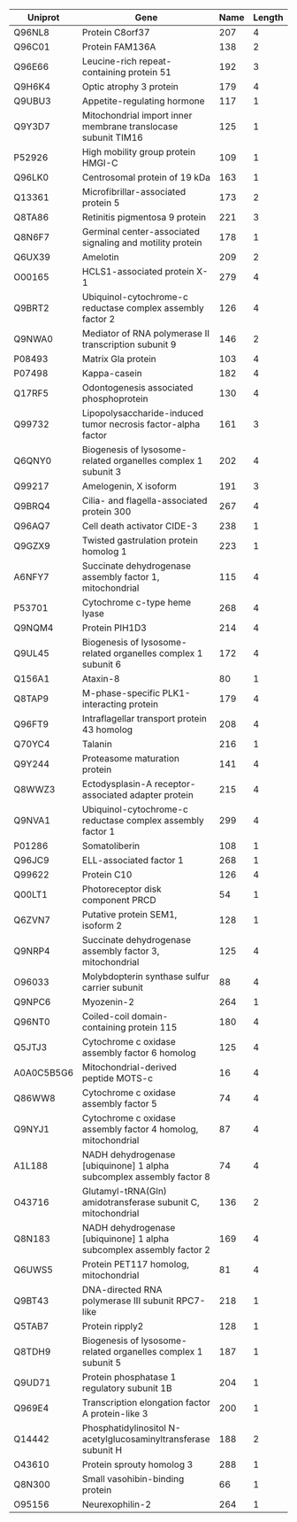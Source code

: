 | Uniprot | Gene | Name | Length |
| --- | --- | --- | --- |
| Q96NL8 | Protein C8orf37 | 207 | 4|
| Q96C01 | Protein FAM136A | 138 | 2|
| Q96E66 | Leucine-rich repeat-containing protein 51 | 192 | 3|
| Q9H6K4 | Optic atrophy 3 protein | 179 | 4|
| Q9UBU3 | Appetite-regulating hormone | 117 | 1|
| Q9Y3D7 | Mitochondrial import inner membrane translocase subunit TIM16 | 125 | 1|
| P52926 | High mobility group protein HMGI-C | 109 | 1|
| Q96LK0 | Centrosomal protein of 19 kDa | 163 | 1|
| Q13361 | Microfibrillar-associated protein 5 | 173 | 2|
| Q8TA86 | Retinitis pigmentosa 9 protein | 221 | 3|
| Q8N6F7 | Germinal center-associated signaling and motility protein | 178 | 1|
| Q6UX39 | Amelotin | 209 | 2|
| O00165 | HCLS1-associated protein X-1 | 279 | 4|
| Q9BRT2 | Ubiquinol-cytochrome-c reductase complex assembly factor 2 | 126 | 4|
| Q9NWA0 | Mediator of RNA polymerase II transcription subunit 9 | 146 | 2|
| P08493 | Matrix Gla protein | 103 | 4|
| P07498 | Kappa-casein | 182 | 4|
| Q17RF5 | Odontogenesis associated phosphoprotein | 130 | 4|
| Q99732 | Lipopolysaccharide-induced tumor necrosis factor-alpha factor | 161 | 3|
| Q6QNY0 | Biogenesis of lysosome-related organelles complex 1 subunit 3 | 202 | 4|
| Q99217 | Amelogenin, X isoform | 191 | 3|
| Q9BRQ4 | Cilia- and flagella-associated protein 300 | 267 | 4|
| Q96AQ7 | Cell death activator CIDE-3 | 238 | 1|
| Q9GZX9 | Twisted gastrulation protein homolog 1 | 223 | 1|
| A6NFY7 | Succinate dehydrogenase assembly factor 1, mitochondrial | 115 | 4|
| P53701 | Cytochrome c-type heme lyase | 268 | 4|
| Q9NQM4 | Protein PIH1D3 | 214 | 4|
| Q9UL45 | Biogenesis of lysosome-related organelles complex 1 subunit 6 | 172 | 4|
| Q156A1 | Ataxin-8 | 80 | 1|
| Q8TAP9 | M-phase-specific PLK1-interacting protein | 179 | 4|
| Q96FT9 | Intraflagellar transport protein 43 homolog | 208 | 4|
| Q70YC4 | Talanin | 216 | 1|
| Q9Y244 | Proteasome maturation protein | 141 | 4|
| Q8WWZ3 | Ectodysplasin-A receptor-associated adapter protein | 215 | 4|
| Q9NVA1 | Ubiquinol-cytochrome-c reductase complex assembly factor 1 | 299 | 4|
| P01286 | Somatoliberin | 108 | 1|
| Q96JC9 | ELL-associated factor 1 | 268 | 1|
| Q99622 | Protein C10 | 126 | 4|
| Q00LT1 | Photoreceptor disk component PRCD | 54 | 1|
| Q6ZVN7 | Putative protein SEM1, isoform 2 | 128 | 1|
| Q9NRP4 | Succinate dehydrogenase assembly factor 3, mitochondrial | 125 | 4|
| O96033 | Molybdopterin synthase sulfur carrier subunit | 88 | 4|
| Q9NPC6 | Myozenin-2 | 264 | 1|
| Q96NT0 | Coiled-coil domain-containing protein 115 | 180 | 4|
| Q5JTJ3 | Cytochrome c oxidase assembly factor 6 homolog | 125 | 4|
| A0A0C5B5G6 | Mitochondrial-derived peptide MOTS-c | 16 | 4|
| Q86WW8 | Cytochrome c oxidase assembly factor 5 | 74 | 4|
| Q9NYJ1 | Cytochrome c oxidase assembly factor 4 homolog, mitochondrial | 87 | 4|
| A1L188 | NADH dehydrogenase [ubiquinone] 1 alpha subcomplex assembly factor 8 | 74 | 4|
| O43716 | Glutamyl-tRNA(Gln) amidotransferase subunit C, mitochondrial | 136 | 2|
| Q8N183 | NADH dehydrogenase [ubiquinone] 1 alpha subcomplex assembly factor 2 | 169 | 4|
| Q6UWS5 | Protein PET117 homolog, mitochondrial | 81 | 4|
| Q9BT43 | DNA-directed RNA polymerase III subunit RPC7-like | 218 | 1|
| Q5TAB7 | Protein ripply2 | 128 | 1|
| Q8TDH9 | Biogenesis of lysosome-related organelles complex 1 subunit 5 | 187 | 1|
| Q9UD71 | Protein phosphatase 1 regulatory subunit 1B | 204 | 1|
| Q969E4 | Transcription elongation factor A protein-like 3 | 200 | 1|
| Q14442 | Phosphatidylinositol N-acetylglucosaminyltransferase subunit H | 188 | 2|
| O43610 | Protein sprouty homolog 3 | 288 | 1|
| Q8N300 | Small vasohibin-binding protein | 66 | 1|
| O95156 | Neurexophilin-2 | 264 | 1|
